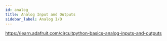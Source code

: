 ```yaml
---
id: analog
title: Analog Input and Outputs
sidebar_label: Analog I/O
---
```


https://learn.adafruit.com/circuitpython-basics-analog-inputs-and-outputs